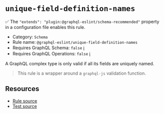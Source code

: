# `unique-field-definition-names`

✅ The `"extends": "plugin:@graphql-eslint/schema-recommended"` property in a configuration file
enables this rule.

- Category: `Schema`
- Rule name: `@graphql-eslint/unique-field-definition-names`
- Requires GraphQL Schema: `false` [ℹ️](../../README.md#extended-linting-rules-with-graphql-schema)
- Requires GraphQL Operations: `false`
  [ℹ️](../../README.md#extended-linting-rules-with-siblings-operations)

A GraphQL complex type is only valid if all its fields are uniquely named.

> This rule is a wrapper around a `graphql-js` validation function.

## Resources

- [Rule source](https://github.com/graphql/graphql-js/blob/main/src/validation/rules/UniqueFieldDefinitionNamesRule.ts)
- [Test source](https://github.com/graphql/graphql-js/tree/main/src/validation/__tests__/UniqueFieldDefinitionNamesRule-test.ts)
